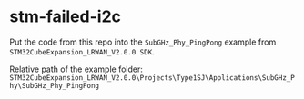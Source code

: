 # stm-failed-i2c

Put the code from this repo into the `SubGHz_Phy_PingPong` example from `STM32CubeExpansion_LRWAN_V2.0.0 SDK`.

Relative path of the example folder: `STM32CubeExpansion_LRWAN_V2.0.0\Projects\Type1SJ\Applications\SubGHz_Phy\SubGHz_Phy_PingPong`
